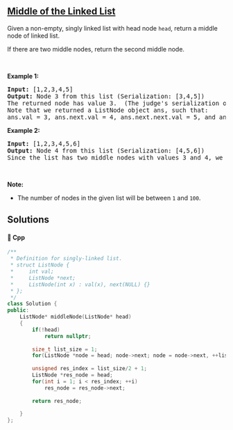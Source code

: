 ## [Middle of the Linked List](https://leetcode.com/problems/middle-of-the-linked-list)

<p>Given a non-empty, singly&nbsp;linked list with head node <code>head</code>, return&nbsp;a&nbsp;middle node of linked list.</p>

<p>If there are two middle nodes, return the second middle node.</p>

<p>&nbsp;</p>

<div>
<p><strong>Example 1:</strong></p>

<pre>
<strong>Input: </strong><span id="example-input-1-1">[1,2,3,4,5]</span>
<strong>Output: </strong>Node 3 from this list (Serialization: <span id="example-output-1">[3,4,5]</span>)
The returned node has value 3.  (The judge&#39;s serialization of this node is [3,4,5]).
Note that we returned a ListNode object ans, such that:
ans.val = 3, ans.next.val = 4, ans.next.next.val = 5, and ans.next.next.next = NULL.
</pre>

<div>
<p><strong>Example 2:</strong></p>

<pre>
<strong>Input: </strong><span id="example-input-2-1">[1,2,3,4,5,6]</span>
<strong>Output: </strong>Node 4 from this list (Serialization: <span id="example-output-2">[4,5,6]</span>)
Since the list has two middle nodes with values 3 and 4, we return the second one.
</pre>

<p>&nbsp;</p>

<p><strong>Note:</strong></p>

<ul>
	<li>The number of nodes in the given list will be between <code>1</code>&nbsp;and <code>100</code>.</li>
</ul>
</div>
</div>


## Solutions
#### 🧠 Cpp
```cpp
/**
 * Definition for singly-linked list.
 * struct ListNode {
 *     int val;
 *     ListNode *next;
 *     ListNode(int x) : val(x), next(NULL) {}
 * };
 */
class Solution {
public:
    ListNode* middleNode(ListNode* head)
    {
        if(!head)
            return nullptr;
            
        size_t list_size = 1;
        for(ListNode *node = head; node->next; node = node->next, ++list_size);
        
        unsigned res_index = list_size/2 + 1;
        ListNode *res_node = head;
        for(int i = 1; i < res_index; ++i)
            res_node = res_node->next;
        
        return res_node;
      
    }
};
```
